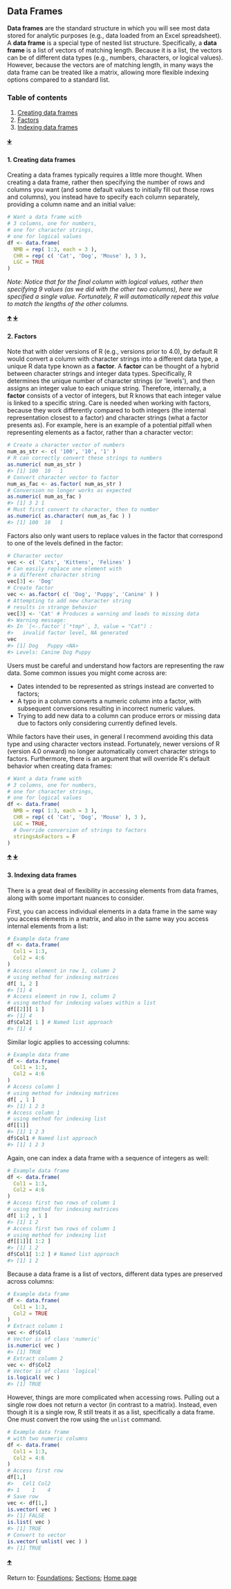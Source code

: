 ## Data Frames

__Data frames__ are the standard structure in which you will see most data stored for analytic purposes (e.g., data loaded from an Excel spreadsheet). A __data frame__ is a special type of nested list structure. Specifically, a __data frame__ is a list of vectors of matching length. Because it is a list, the vectors can be of different data types (e.g., numbers, characters, or logical values). However, because the vectors are of matching length, in many ways the data frame can be treated like a matrix, allowing more flexible indexing options compared to a standard list.

<a name="TOC"></a>
### Table of contents
1. <a href="#S01">Creating data frames</a>
2. <a href="#S02">Factors</a>
3. <a href="#S03">Indexing data frames</a>

<a href="#END">&#129147;</a>

<a name="S01"></a>
#### 1. Creating data frames

Creating a data frames typically requires a little more thought. When creating a data frame, rather then specifying the number of rows and columns you want (and some default values to initially fill out those rows and columns), you instead have to specify each column separately, providing a column name and an initial value:
```R
# Want a data frame with 
# 3 columns, one for numbers,
# one for character strings, 
# one for logical values
df <- data.frame(
  NMB = rep( 1:3, each = 3 ),
  CHR = rep( c( 'Cat', 'Dog', 'Mouse' ), 3 ),
  LGC = TRUE
)
```

*Note: Notice that for the final column with logical values, rather then specifying 9 values (as we did with the other two columns), here we specified a single value. Fortunately, R will automatically repeat this value to match the lengths of the other columns.*

<a href="#TOC">&#129145;</a> <a href="#END">&#129147;</a>

<a name="S02"></a>
#### 2. Factors

Note that with older versions of R (e.g., versions prior to 4.0), by default R would convert a column with character strings into a different data type, a unique R data type known as a __factor__. A __factor__ can be thought of a hybrid between character strings and integer data types. Specifically, R determines the unique number of character strings (or 'levels'), and then assigns an integer value to each unique string. Therefore, internally, a __factor__ consists of a vector of integers, but R knows that each integer value is linked to a specific string. Care is needed when working with factors, because they work differently compared to both integers (the internal representation closest to a factor) and character strings (what a factor presents as). For example, here is an example of a potential pitfall when representing elements as a factor, rather than a character vector:
```R
# Create a character vector of numbers
num_as_str <- c( '100', '10', '1' )
# R can correctly convert these strings to numbers
as.numeric( num_as_str )
#> [1] 100  10   1
# Convert character vector to factor
num_as_fac <- as.factor( num_as_str )
# Conversion no longer works as expected
as.numeric( num_as_fac )
#> [1] 3 2 1
# Must first convert to character, then to number
as.numeric( as.character( num_as_fac ) )
#> [1] 100  10   1
```

Factors also only want users to replace values in the factor that correspond to one of the levels defined in the factor:
```R
# Character vector
vec <- c( 'Cats', 'Kittens', 'Felines' )
# Can easily replace one element with 
# a different character string
vec[3] <- 'Dog'
# Create factor
vec <- as.factor( c( 'Dog', 'Puppy', 'Canine' ) )
# Attempting to add new character string 
# results in strange behavior
vec[3] <- 'Cat' # Produces a warning and leads to missing data
#> Warning message:
#> In `[<-.factor`(`*tmp*`, 3, value = "Cat") :
#>   invalid factor level, NA generated
vec
#> [1] Dog   Puppy <NA> 
#> Levels: Canine Dog Puppy
```

Users must be careful and understand how factors are representing the raw data. Some common issues you might come across are:
* Dates intended to be represented as strings instead are converted to factors;
* A typo in a column converts a numeric column into a factor, with subsequent conversions resulting in incorrect numeric values.
* Trying to add new data to a column can produce errors or missing data due to factors only considering currently defined levels.

While factors have their uses, in general I recommend avoiding this data type and using character vectors instead. Fortunately, newer versions of R (version 4.0 onward) no longer automatically convert character strings to factors. Furthermore, there is an argument that will override R's default behavior when creating data frames:
```R
# Want a data frame with 
# 3 columns, one for numbers,
# one for character strings, 
# one for logical values
df <- data.frame(
  NMB = rep( 1:3, each = 3 ),
  CHR = rep( c( 'Cat', 'Dog', 'Mouse' ), 3 ),
  LGC = TRUE,
  # Override conversion of strings to factors
  stringsAsFactors = F
)
```

<a href="#TOC">&#129145;</a> <a href="#END">&#129147;</a>

<a name="S03"></a>
#### 3. Indexing data frames

There is a great deal of flexibility in accessing elements from data frames, along with some important nuances to consider.

First, you can access individual elements in a data frame in the same way you access elements in a matrix, and also in the same way you access internal elements from a list:
```R
# Example data frame
df <- data.frame(
  Col1 = 1:3,
  Col2 = 4:6
)
# Access element in row 1, column 2
# using method for indexing matrices
df[ 1, 2 ]
#> [1] 4
# Access element in row 1, column 2
# using method for indexing values within a list
df[[2]][ 1 ]
#> [1] 4
df$Col2[ 1 ] # Named list approach
#> [1] 4
```

Similar logic applies to accessing columns:
```R
# Example data frame
df <- data.frame(
  Col1 = 1:3,
  Col2 = 4:6
)
# Access column 1
# using method for indexing matrices
df[ , 1 ]
#> [1] 1 2 3
# Access column 1
# using method for indexing list
df[[1]]
#> [1] 1 2 3
df$Col1 # Named list approach
#> [1] 1 2 3
```

Again, one can index a data frame with a sequence of integers as well:
```R
# Example data frame
df <- data.frame(
  Col1 = 1:3,
  Col2 = 4:6
)
# Access first two rows of column 1
# using method for indexing matrices
df[ 1:2 , 1 ]
#> [1] 1 2
# Access first two rows of column 1
# using method for indexing list
df[[1]][ 1:2 ]
#> [1] 1 2
df$Col1[ 1:2 ] # Named list approach
#> [1] 1 2
```

Because a data frame is a list of vectors, different data types are preserved across columns:
```R
# Example data frame
df <- data.frame(
  Col1 = 1:3,
  Col2 = TRUE
)
# Extract column 1
vec <- df$Col1
# Vector is of class 'numeric'
is.numeric( vec )
#> [1] TRUE
# Extract column 2
vec <- df$Col2
# Vector is of class 'logical'
is.logical( vec )
#> [1] TRUE
```

However, things are more complicated when accessing rows. Pulling out a single row does not return a vector (in contrast to a matrix). Instead, even though it is a single row, R still treats it as a list, specifically a data frame. One must convert the row using the `unlist` command.
```R
# Example data frame 
# with two numeric columns
df <- data.frame(
  Col1 = 1:3,
  Col2 = 4:6
)
# Access first row
df[1,]
#>   Col1 Col2
#> 1    1    4
# Save row
vec <- df[1,]
is.vector( vec )
#> [1] FALSE
is.list( vec )
#> [1] TRUE
# Convert to vector
is.vector( unlist( vec ) )
#> [1] TRUE
```

<a href="#TOC">&#129145;</a>

<a name="END"></a>
Return to:
[Foundations](C03_P000_Foundations.md);
[Sections](C00_P002_Chapters.md);
[Home page](https://rettopnivek.github.io/R_training/)


